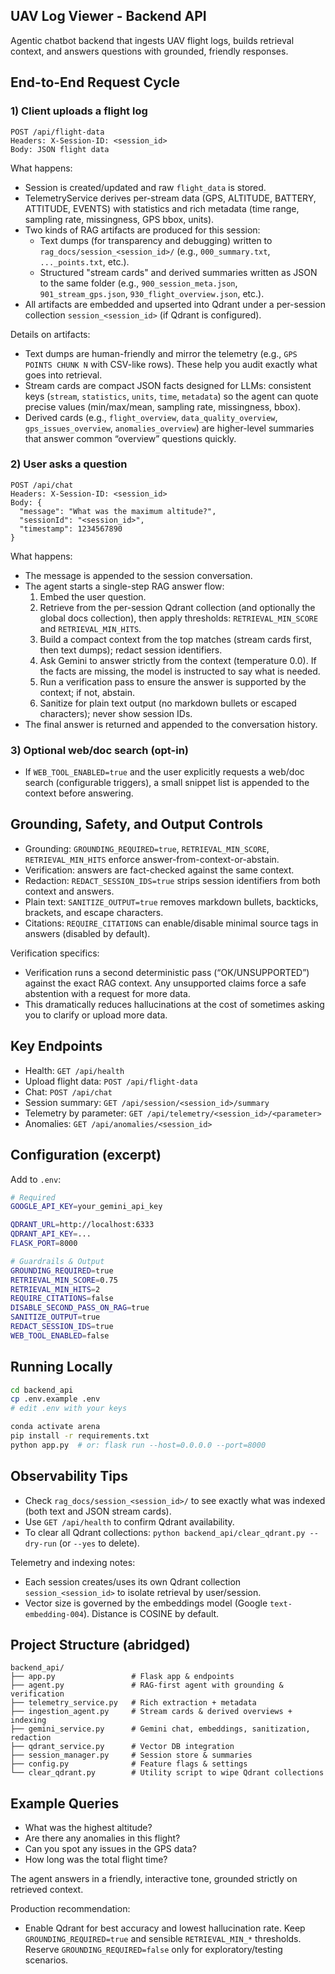 ## UAV Log Viewer - Backend API

Agentic chatbot backend that ingests UAV flight logs, builds retrieval context, and answers questions with grounded, friendly responses.

## End-to-End Request Cycle

### 1) Client uploads a flight log
```http
POST /api/flight-data
Headers: X-Session-ID: <session_id>
Body: JSON flight data
```
What happens:
- Session is created/updated and raw `flight_data` is stored.
- TelemetryService derives per-stream data (GPS, ALTITUDE, BATTERY, ATTITUDE, EVENTS) with statistics and rich metadata (time range, sampling rate, missingness, GPS bbox, units).
- Two kinds of RAG artifacts are produced for this session:
  - Text dumps (for transparency and debugging) written to `rag_docs/session_<session_id>/` (e.g., `000_summary.txt`, `..._points.txt`, etc.).
  - Structured "stream cards" and derived summaries written as JSON to the same folder (e.g., `900_session_meta.json`, `901_stream_gps.json`, `930_flight_overview.json`, etc.).
- All artifacts are embedded and upserted into Qdrant under a per-session collection `session_<session_id>` (if Qdrant is configured).

Details on artifacts:
- Text dumps are human-friendly and mirror the telemetry (e.g., `GPS POINTS CHUNK N` with CSV-like rows). These help you audit exactly what goes into retrieval.
- Stream cards are compact JSON facts designed for LLMs: consistent keys (`stream`, `statistics`, `units`, `time`, `metadata`) so the agent can quote precise values (min/max/mean, sampling rate, missingness, bbox).
- Derived cards (e.g., `flight_overview`, `data_quality_overview`, `gps_issues_overview`, `anomalies_overview`) are higher-level summaries that answer common “overview” questions quickly.

### 2) User asks a question
```http
POST /api/chat
Headers: X-Session-ID: <session_id>
Body: {
  "message": "What was the maximum altitude?",
  "sessionId": "<session_id>",
  "timestamp": 1234567890
}
```
What happens:
- The message is appended to the session conversation.
- The agent starts a single-step RAG answer flow:
  1. Embed the user question.
  2. Retrieve from the per-session Qdrant collection (and optionally the global docs collection), then apply thresholds: `RETRIEVAL_MIN_SCORE` and `RETRIEVAL_MIN_HITS`.
  3. Build a compact context from the top matches (stream cards first, then text dumps); redact session identifiers.
  4. Ask Gemini to answer strictly from the context (temperature 0.0). If the facts are missing, the model is instructed to say what is needed.
  5. Run a verification pass to ensure the answer is supported by the context; if not, abstain.
  6. Sanitize for plain text output (no markdown bullets or escaped characters); never show session IDs.
- The final answer is returned and appended to the conversation history.

### 3) Optional web/doc search (opt-in)
- If `WEB_TOOL_ENABLED=true` and the user explicitly requests a web/doc search (configurable triggers), a small snippet list is appended to the context before answering.

## Grounding, Safety, and Output Controls

- Grounding: `GROUNDING_REQUIRED=true`, `RETRIEVAL_MIN_SCORE`, `RETRIEVAL_MIN_HITS` enforce answer-from-context-or-abstain.
- Verification: answers are fact-checked against the same context.
- Redaction: `REDACT_SESSION_IDS=true` strips session identifiers from both context and answers.
- Plain text: `SANITIZE_OUTPUT=true` removes markdown bullets, backticks, brackets, and escape characters.
- Citations: `REQUIRE_CITATIONS` can enable/disable minimal source tags in answers (disabled by default).

Verification specifics:
- Verification runs a second deterministic pass (“OK/UNSUPPORTED”) against the exact RAG context. Any unsupported claims force a safe abstention with a request for more data.
- This dramatically reduces hallucinations at the cost of sometimes asking you to clarify or upload more data.

## Key Endpoints

- Health: `GET /api/health`
- Upload flight data: `POST /api/flight-data`
- Chat: `POST /api/chat`
- Session summary: `GET /api/session/<session_id>/summary`
- Telemetry by parameter: `GET /api/telemetry/<session_id>/<parameter>`
- Anomalies: `GET /api/anomalies/<session_id>`

## Configuration (excerpt)

Add to `.env`:
```bash
# Required
GOOGLE_API_KEY=your_gemini_api_key

QDRANT_URL=http://localhost:6333
QDRANT_API_KEY=...
FLASK_PORT=8000

# Guardrails & Output
GROUNDING_REQUIRED=true
RETRIEVAL_MIN_SCORE=0.75
RETRIEVAL_MIN_HITS=2
REQUIRE_CITATIONS=false
DISABLE_SECOND_PASS_ON_RAG=true
SANITIZE_OUTPUT=true
REDACT_SESSION_IDS=true
WEB_TOOL_ENABLED=false
```

## Running Locally

```bash
cd backend_api
cp .env.example .env
# edit .env with your keys

conda activate arena
pip install -r requirements.txt
python app.py  # or: flask run --host=0.0.0.0 --port=8000
```

## Observability Tips

- Check `rag_docs/session_<session_id>/` to see exactly what was indexed (both text and JSON stream cards).
- Use `GET /api/health` to confirm Qdrant availability.
- To clear all Qdrant collections: `python backend_api/clear_qdrant.py --dry-run` (or `--yes` to delete).

Telemetry and indexing notes:
- Each session creates/uses its own Qdrant collection `session_<session_id>` to isolate retrieval by user/session.
- Vector size is governed by the embeddings model (Google `text-embedding-004`). Distance is COSINE by default.

## Project Structure (abridged)

```
backend_api/
├── app.py                 # Flask app & endpoints
├── agent.py               # RAG-first agent with grounding & verification
├── telemetry_service.py   # Rich extraction + metadata
├── ingestion_agent.py     # Stream cards & derived overviews + indexing
├── gemini_service.py      # Gemini chat, embeddings, sanitization, redaction
├── qdrant_service.py      # Vector DB integration
├── session_manager.py     # Session store & summaries
├── config.py              # Feature flags & settings
└── clear_qdrant.py        # Utility script to wipe Qdrant collections
```

## Example Queries

- What was the highest altitude?
- Are there any anomalies in this flight?
- Can you spot any issues in the GPS data?
- How long was the total flight time?

The agent answers in a friendly, interactive tone, grounded strictly on retrieved context.

Production recommendation:
- Enable Qdrant for best accuracy and lowest hallucination rate. Keep `GROUNDING_REQUIRED=true` and sensible `RETRIEVAL_MIN_*` thresholds. Reserve `GROUNDING_REQUIRED=false` only for exploratory/testing scenarios.

